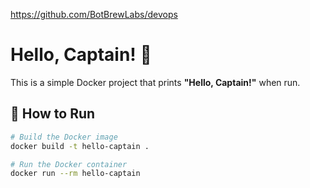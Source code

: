 https://github.com/BotBrewLabs/devops

# Hello, Captain! 🚢

This is a simple Docker project that prints **"Hello, Captain!"** when run.

## 🐳 How to Run

```bash
# Build the Docker image
docker build -t hello-captain .

# Run the Docker container
docker run --rm hello-captain
